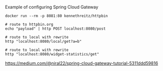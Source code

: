Example of configuring Spring Cloud Gateway

```shell script
docker run --rm -p 8081:80 kennethreitz/httpbin

# route to httpbin.org
echo "payload" | http POST localhost:8080/post

# route to local with rewrite
http "localhost:8080/local/get?a=b"

# route to local with rewrite
http "localhost:8080/widget-statistics/get"
```


https://medium.com/@niral22/spring-cloud-gateway-tutorial-5311ddd59816
